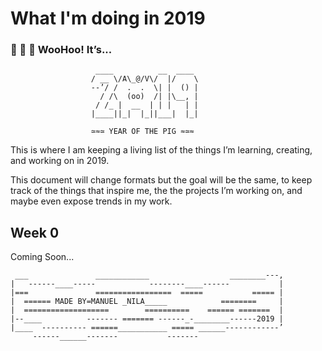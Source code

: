 
# What I'm doing in 2019


### 🎉 🎊 🙌 **WooHoo! It’s...** 
```
                   ____          __  ____
                  / __ \/A\_@/V\/  |/    \
                  --’/ /  .  .  \| |  () |
                    / /\  (oo)  /| |\__, |
                   / /_ |  __  | | |   | |
                  |____||_|  |_||___|  |_|

                  ≃≈≃ YEAR OF THE PIG ≈≃≈
```
This is where I am keeping a living list of the things I’m learning, creating, and working on in 2019.

This document will change formats but the goal will be the same, to keep track of the things that inspire me, the the projects I’m working on, and maybe even expose trends in my work.

## Week 0

Coming Soon...

```
 ___               ____________                  ________---,
|   ------____-----            --------____------           |
|===               =================  =====           ===== |
|  ====== MADE BY=MANUEL _NILA_____            ========     |
|  ===================        ==========    ====== =======  |
|--____          ------- ======= ------_-________------2019 |
|____  ---------- ======___________ ===== ______------------’
     ------______-------           -------
```
